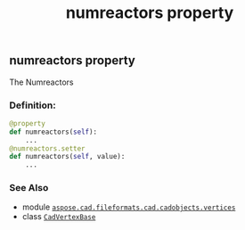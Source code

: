 ﻿---
title: numreactors property
second_title: Aspose.CAD for Python via .NET API References
description: 
type: docs
weight: 350
url: /aspose.cad.fileformats.cad.cadobjects.vertices/cadvertexbase/numreactors/
is_root: false
---

## numreactors property


The Numreactors
### Definition:
```python
@property
def numreactors(self):
    ...
@numreactors.setter
def numreactors(self, value):
    ...
```

### See Also
* module [`aspose.cad.fileformats.cad.cadobjects.vertices`](../../)
* class [`CadVertexBase`](/cad/python-net/aspose.cad.fileformats.cad.cadobjects.vertices/cadvertexbase)
